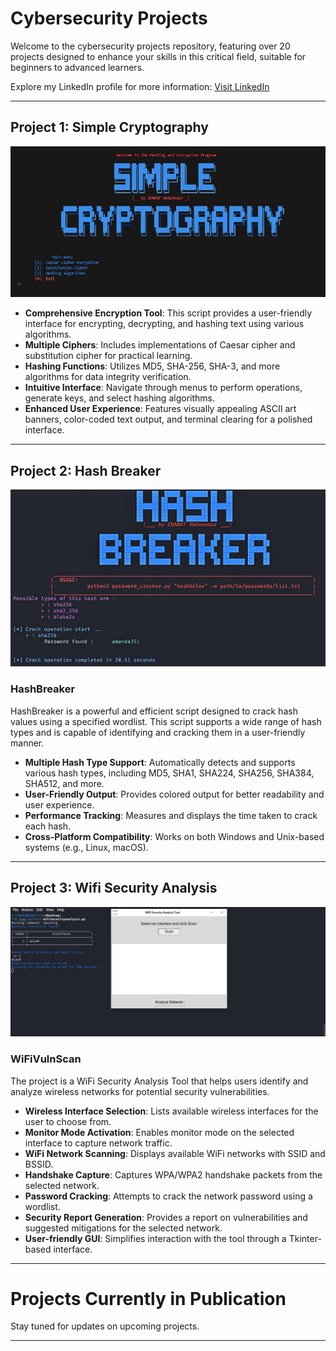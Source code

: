# Cybersecurity Projects

Welcome to the cybersecurity projects repository, featuring over 20 projects designed to enhance your skills in this critical field, suitable for beginners to advanced learners.

Explore my LinkedIn profile for more information: [Visit LinkedIn](https://www.linkedin.com/in/chahat-abdennour)

---

## Project 1: Simple Cryptography

![Image Alt Text](simpleCryptography.jpg)

- **Comprehensive Encryption Tool**: This script provides a user-friendly interface for encrypting, decrypting, and hashing text using various algorithms.
- **Multiple Ciphers**: Includes implementations of Caesar cipher and substitution cipher for practical learning.
- **Hashing Functions**: Utilizes MD5, SHA-256, SHA-3, and more algorithms for data integrity verification.
- **Intuitive Interface**: Navigate through menus to perform operations, generate keys, and select hashing algorithms.
- **Enhanced User Experience**: Features visually appealing ASCII art banners, color-coded text output, and terminal clearing for a polished interface.

---

## Project 2: Hash Breaker

![Image Alt Text](hashBreaker.jpg)

### HashBreaker
HashBreaker is a powerful and efficient script designed to crack hash values using a specified wordlist. This script supports a wide range of hash types and is capable of identifying and cracking them in a user-friendly manner.

- **Multiple Hash Type Support**: Automatically detects and supports various hash types, including MD5, SHA1, SHA224, SHA256, SHA384, SHA512, and more.
- **User-Friendly Output**: Provides colored output for better readability and user experience.
- **Performance Tracking**: Measures and displays the time taken to crack each hash.
- **Cross-Platform Compatibility**: Works on both Windows and Unix-based systems (e.g., Linux, macOS).

---

## Project 3: Wifi Security Analysis

![Image Alt Text](wifiVulnScan.jpg)

### WiFiVulnScan
The project is a WiFi Security Analysis Tool that helps users identify and analyze wireless networks for potential security vulnerabilities.

- **Wireless Interface Selection**: Lists available wireless interfaces for the user to choose from.
- **Monitor Mode Activation**: Enables monitor mode on the selected interface to capture network traffic.
- **WiFi Network Scanning**: Displays available WiFi networks with SSID and BSSID.
- **Handshake Capture**: Captures WPA/WPA2 handshake packets from the selected network.
- **Password Cracking**: Attempts to crack the network password using a wordlist.
- **Security Report Generation**: Provides a report on vulnerabilities and suggested mitigations for the selected network.
- **User-friendly GUI**: Simplifies interaction with the tool through a Tkinter-based interface.

---
# Projects Currently in Publication

Stay tuned for updates on upcoming projects.

---
